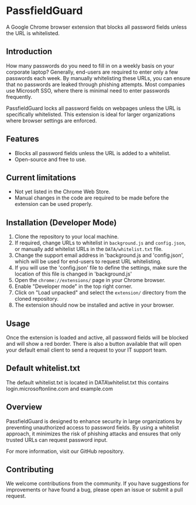 # PassfieldGuard
A Google Chrome browser extension that blocks all password fields unless the URL is whitelisted.

## Introduction
How many passwords do you need to fill in on a weekly basis on your corporate laptop? Generally, end-users are required to enter only a few passwords each week. By manually whitelisting these URLs, you can ensure that no passwords are leaked through phishing attempts. Most companies use Microsoft SSO, where there is minimal need to enter passwords frequently.

PassfieldGuard locks all password fields on webpages unless the URL is specifically whitelisted. This extension is ideal for larger organizations where browser settings are enforced.

## Features
- Blocks all password fields unless the URL is added to a whitelist.
- Open-source and free to use.

## Current limitations
- Not yet listed in the Chrome Web Store.
- Manual changes in the code are required to be made before the extension can be used properly.

## Installation (Developer Mode)
1. Clone the repository to your local machine.
2. If required, change URLs to whitelist in `background.js` and `config.json`, or manually add whitelist URLs in the `DATA/whitelist.txt` file.
3. Change the support email address in 'background.js and 'config.json', which will be used for end-users to request URL whitelisting.
4. If you will use the 'config.json' file to define the settings, make sure the location of this file is changed in 'background.js'
5. Open the `chrome://extensions/` page in your Chrome browser.
6. Enable "Developer mode" in the top right corner.
7. Click on "Load unpacked" and select the `extension/` directory from the cloned repository.
8. The extension should now be installed and active in your browser.

## Usage
Once the extension is loaded and active, all password fields will be blocked and will show a red border. There is also a button available that will open your default email client to send a request to your IT support team.

## Default whitelist.txt
The default whitelist.txt is located in DATA\whitelist.txt this contains login.microsoftonline.com and example.com

## Overview
PassfieldGuard is designed to enhance security in large organizations by preventing unauthorized access to password fields. By using a whitelist approach, it minimizes the risk of phishing attacks and ensures that only trusted URLs can request password input.

For more information, visit our GitHub repository.

## Contributing
We welcome contributions from the community. If you have suggestions for improvements or have found a bug, please open an issue or submit a pull request.

